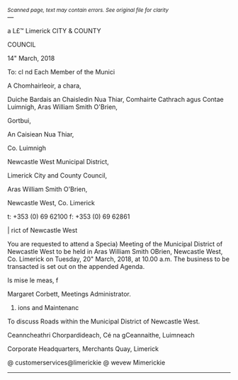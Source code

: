 *<small>Scanned page, text may contain errors. See original file for clarity</small>*  
—

a L£™
Limerick
CITY & COUNTY

COUNCIL

14" March, 2018

To: cl nd Each Member of the Munici

A Chomhairleoir, a chara,

Duiche Bardais an Chaisledin Nua Thiar,
Comhairte Cathrach agus Contae Luimnigh,
Aras William Smith O'Brien,

Gortbui,

An Caisiean Nua Thiar,

Co. Luimnigh

Newcastle West Municipal District,

Limerick City and County Council,

Aras William Smith O'Brien,

Newcastle West,
Co. Limerick

t: +353 (0) 69 62100
f: +353 (0) 69 62861

| rict of Newcastle West

You are requested to attend a Specia) Meeting of the Municipal District of Newcastle West to
be held in Aras William Smith OBrien, Newcastle West, Co. Limerick on Tuesday, 20" March,
2018, at 10.00 a.m. The business to be transacted is set out on the appended Agenda.

Is mise le meas, f

Margaret Corbett,
Meetings Administrator.

1. ions and Maintenanc

To discuss Roads within the Municipal District of Newcastle West.

Ceanncheathri Chorpardideach, Cé na gCeannaithe, Luimneach

Corporate Headquarters, Merchants Quay, Limerick

@ customerservices@limerickie
@ wevew Mimerickie

---
